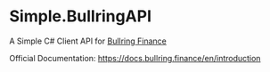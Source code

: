 # Simple.BullringAPI

A Simple C# Client API for [Bullring Finance](https://www.bullring.finance/)

Official Documentation: https://docs.bullring.finance/en/introduction
